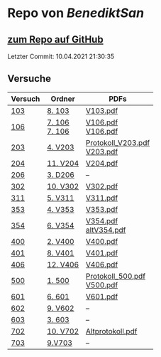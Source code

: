 # Repo von *BenediktSan*

## [zum Repo auf GitHub](https://github.com/BenediktSan/AnfaengerPraktikum2020)

Letzter Commit: 10.04.2021 21:30:35

## Versuche

|       Versuch       |                                                                                                           Ordner                                                                                                           |                                                                                                                                  PDFs                                                                                                                                   |
|---------------------|----------------------------------------------------------------------------------------------------------------------------------------------------------------------------------------------------------------------------|-------------------------------------------------------------------------------------------------------------------------------------------------------------------------------------------------------------------------------------------------------------------------|
|[103](../versuch/103)|[8. 103](https://github.com/BenediktSan/AnfaengerPraktikum2020/tree/main/Versuche%20Semester%20III/8.%20103)                                                                                                                |[V103.pdf](https://github.com/BenediktSan/AnfaengerPraktikum2020/blob/main/Versuche%20Semester%20III/8.%20103/V103.pdf)                                                                                                                                                  |
|[106](../versuch/106)|[7. 106](https://github.com/BenediktSan/AnfaengerPraktikum2020/tree/main/Versuche%20Semester%20III/7.%20106)<br/>[7. 106](https://github.com/BenediktSan/AnfaengerPraktikum2020/tree/main/Versuche%20Semester%20IV/7.%20106)|[V106.pdf](https://github.com/BenediktSan/AnfaengerPraktikum2020/blob/main/Versuche%20Semester%20III/7.%20106/V106.pdf)<br/>[V106.pdf](https://github.com/BenediktSan/AnfaengerPraktikum2020/blob/main/Versuche%20Semester%20IV/7.%20106/V106.pdf)                       |
|[203](../versuch/203)|[4. V203](https://github.com/BenediktSan/AnfaengerPraktikum2020/tree/main/Versuche%20Semester%20III/4.%20V203)                                                                                                              |[Protokoll_V203.pdf](https://github.com/BenediktSan/AnfaengerPraktikum2020/blob/main/Versuche%20Semester%20III/4.%20V203/Protokoll_V203.pdf)<br/>[V203.pdf](https://github.com/BenediktSan/AnfaengerPraktikum2020/blob/main/Versuche%20Semester%20III/4.%20V203/V203.pdf)|
|[204](../versuch/204)|[11. V204](https://github.com/BenediktSan/AnfaengerPraktikum2020/tree/main/Versuche%20Semester%20IV/11.%20V204)                                                                                                             |[V204.pdf](https://github.com/BenediktSan/AnfaengerPraktikum2020/blob/main/Versuche%20Semester%20IV/11.%20V204/V204.pdf)                                                                                                                                                 |
|[206](../versuch/206)|[3. D206](https://github.com/BenediktSan/AnfaengerPraktikum2020/tree/main/Versuche%20Semester%20III/3.%20D206)                                                                                                              |–                                                                                                                                                                                                                                                                        |
|[302](../versuch/302)|[10. V302](https://github.com/BenediktSan/AnfaengerPraktikum2020/tree/main/Versuche%20Semester%20IV/10.%20V302)                                                                                                             |[V302.pdf](https://github.com/BenediktSan/AnfaengerPraktikum2020/blob/main/Versuche%20Semester%20IV/10.%20V302/V302.pdf)                                                                                                                                                 |
|[311](../versuch/311)|[5. V311](https://github.com/BenediktSan/AnfaengerPraktikum2020/tree/main/Versuche%20Semester%20III/5.%20V311)                                                                                                              |[V311.pdf](https://github.com/BenediktSan/AnfaengerPraktikum2020/blob/main/Versuche%20Semester%20III/5.%20V311/V311.pdf)                                                                                                                                                 |
|[353](../versuch/353)|[4. V353](https://github.com/BenediktSan/AnfaengerPraktikum2020/tree/main/Versuche%20Semester%20IV/4.%20V353)                                                                                                               |[V353.pdf](https://github.com/BenediktSan/AnfaengerPraktikum2020/blob/main/Versuche%20Semester%20IV/4.%20V353/V353.pdf)                                                                                                                                                  |
|[354](../versuch/354)|[6. V354](https://github.com/BenediktSan/AnfaengerPraktikum2020/tree/main/Versuche%20Semester%20III/6.%20V354)                                                                                                              |[V354.pdf](https://github.com/BenediktSan/AnfaengerPraktikum2020/blob/main/Versuche%20Semester%20III/6.%20V354/V354.pdf)<br/>[altV354.pdf](https://github.com/BenediktSan/AnfaengerPraktikum2020/blob/main/Versuche%20Semester%20III/6.%20V354/altV354.pdf)              |
|[400](../versuch/400)|[2. V400](https://github.com/BenediktSan/AnfaengerPraktikum2020/tree/main/Versuche%20Semester%20IV/2.%20V400)                                                                                                               |[V400.pdf](https://github.com/BenediktSan/AnfaengerPraktikum2020/blob/main/Versuche%20Semester%20IV/2.%20V400/V400.pdf)                                                                                                                                                  |
|[401](../versuch/401)|[8. V401](https://github.com/BenediktSan/AnfaengerPraktikum2020/tree/main/Versuche%20Semester%20IV/8.%20V401)                                                                                                               |[V401.pdf](https://github.com/BenediktSan/AnfaengerPraktikum2020/blob/main/Versuche%20Semester%20IV/8.%20V401/V401.pdf)                                                                                                                                                  |
|[406](../versuch/406)|[12. V406](https://github.com/BenediktSan/AnfaengerPraktikum2020/tree/main/Versuche%20Semester%20IV/12.%20V406)                                                                                                             |[V406.pdf](https://github.com/BenediktSan/AnfaengerPraktikum2020/blob/main/Versuche%20Semester%20IV/12.%20V406/V406.pdf)                                                                                                                                                 |
|[500](../versuch/500)|[1. 500](https://github.com/BenediktSan/AnfaengerPraktikum2020/tree/main/Versuche%20Semester%20IV/1.%20500)                                                                                                                 |[Protokoll_500.pdf](https://github.com/BenediktSan/AnfaengerPraktikum2020/blob/main/Versuche%20Semester%20IV/1.%20500/Protokoll_500.pdf)<br/>[V500.pdf](https://github.com/BenediktSan/AnfaengerPraktikum2020/blob/main/Versuche%20Semester%20IV/1.%20500/V500.pdf)      |
|[601](../versuch/601)|[6. 601](https://github.com/BenediktSan/AnfaengerPraktikum2020/tree/main/Versuche%20Semester%20IV/6.%20601)                                                                                                                 |[V601.pdf](https://github.com/BenediktSan/AnfaengerPraktikum2020/blob/main/Versuche%20Semester%20IV/6.%20601/V601.pdf)                                                                                                                                                   |
|[602](../versuch/602)|[9. V602](https://github.com/BenediktSan/AnfaengerPraktikum2020/tree/main/Versuche%20Semester%20IV/9.%20V602)                                                                                                               |–                                                                                                                                                                                                                                                                        |
|[603](../versuch/603)|[3. 603](https://github.com/BenediktSan/AnfaengerPraktikum2020/tree/main/Versuche%20Semester%20IV/3.%20603)                                                                                                                 |–                                                                                                                                                                                                                                                                        |
|[702](../versuch/702)|[10. V702](https://github.com/BenediktSan/AnfaengerPraktikum2020/tree/main/Versuche%20Semester%20III/10.%20V702)                                                                                                            |[Altprotokoll.pdf](https://github.com/BenediktSan/AnfaengerPraktikum2020/blob/main/Versuche%20Semester%20III/10.%20V702/Altprotokoll.pdf)                                                                                                                                |
|[703](../versuch/703)|[9.V703](https://github.com/BenediktSan/AnfaengerPraktikum2020/tree/main/Versuche%20Semester%20III/9.V703)                                                                                                                  |–                                                                                                                                                                                                                                                                        |
